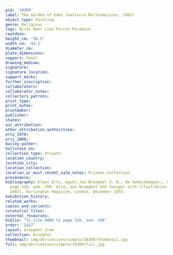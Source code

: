 ```yaml
---
pid: '18389'
label: The Garden of Eden (Gallerie Mullenmeister, 1983)
object_type: Painting
genre: Religious
tags: Birds Deer Lion Parrot Paradise
realdate: 
height_cm: '58.5'
width_cm: '44.5'
diameter_cm: 
plate_dimensions: 
support: Panel
drawing_medium: 
signature: 
signature_location: 
support_marks: 
further_inscription: 
collaborators: 
collaborator_notes: 
collectors_patrons: 
print_type: 
print_notes: 
printmaker: 
publisher: 
states: 
our_attribution: 
other_attribution_authorities: 
ertz_1979: 
ertz_2008: 
bailey_walker: 
hollstein_no: 
collection_type: Private
location_country: 
location_city: 
location_collection: 
location_or_most_recent_sale_notes: Private Collection
provenance: 
bibliography: Klaus Ertz, &quot;Jan Brueghel d. A., de Gemalde&quot;, Cologne, 1979,
  page 526, anm. 298. Also, Jan Brueghel the Younger with illustration No. 87 (Autumn
  1983), Burlington Magazine, London, December 1955.
exhibition_history: 
related_works: 
copies_and_variants: 
curatorial_files: 
external_resources: 
biblio: "{% cite 9004 %} page 526, anm. 298"
order: '1427'
layout: brueghel_item
collection: brueghel
thumbnail: img/derivatives/simple/18389/thumbnail.jpg
full: img/derivatives/simple/18389/full.jpg
---
```

